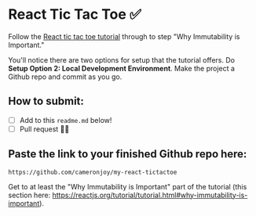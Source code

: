 # React Tic Tac Toe ✅

Follow the [React tic tac toe tutorial](https://reactjs.org/tutorial/tutorial.html) through to step "Why Immutability is Important."

You'll notice there are two options for setup that the tutorial offers. Do **Setup Option 2: Local Development Environment**. Make the project a Github repo and commit as you go.

## How to submit:

- [ ] Add to this `readme.md` below!
- [ ] Pull request 🥷🏽

## Paste the link to your finished Github repo here:
```text
https://github.com/cameronjoy/my-react-tictactoe
```

Get to at least the "Why Immutability is Important" part of the tutorial (this section here: https://reactjs.org/tutorial/tutorial.html#why-immutability-is-important).


